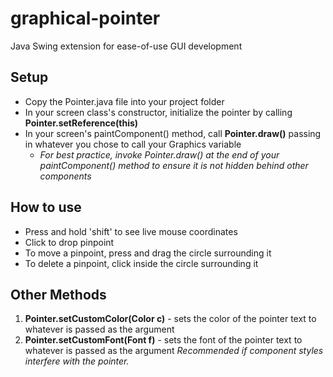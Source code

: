 # graphical-pointer
Java Swing extension for ease-of-use GUI development

## Setup ##
* Copy the Pointer.java file into your project folder
* In your screen class's constructor, initialize the pointer by calling **Pointer.setReference(this)**
* In your screen's paintComponent() method, call **Pointer.draw()** passing in whatever you chose to call your Graphics variable
  * *For best practice, invoke Pointer.draw() at the end of your paintComponent() method to ensure it is not hidden behind other components*

## How to use ##
* Press and hold 'shift' to see live mouse coordinates
* Click to drop pinpoint
* To move a pinpoint, press and drag the circle surrounding it
* To delete a pinpoint, click inside the circle surrounding it

## Other Methods ##
1. **Pointer.setCustomColor(Color c)** - sets the color of the pointer text to whatever is passed as the argument
2. **Pointer.setCustomFont(Font f)** - sets the font of the pointer text to whatever is passed as the argument
*Recommended if component styles interfere with the pointer.*



